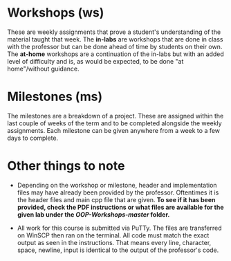 # Workshops (ws)
These are weekly assignments that prove a student's understanding of the material taught that week. The **in-labs** are workshops that are done in class with the professor but can be done ahead of time by students on their own. The **at-home** workshops are a continuation of the in-labs but with an added level of difficulty and is, as would be expected, to be done "at home"/without guidance.


# Milestones (ms)
The milestones are a breakdown of a project. These are assigned within the last couple of weeks of the term and to be completed alongside the weekly assignments. Each milestone can be given anywhere from a week to a few days to complete.


# Other things to note
* Depending on the workshop or milestone, header and implementation files may have already been provided by the professor. Oftentimes it is the header files and main cpp file that are given. **To see if it has been provided, check the PDF instructions or what files are available for the given lab under the *OOP-Workshops-master* folder.**

* All work for this course is submitted via PuTTy. The files are transferred on WinSCP then ran on the terminal. All code must match the exact output as seen in the instructions. That means every line, character, space, newline, input is identical to the output of the professor's code.
